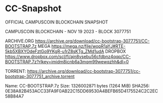 # CC-Snapshot
OFFICIAL CAMPUSCOIN BLOCKCHAIN SNAPSHOT

CAMPUSCOIN BLOCKCHAIN - NOV 19 2023 - BLOCK 3077751

ARCHIVE.ORG https://archive.org/download/cc-bootstrap-3077751/CC-BOOTSTRAP.7z
MEGA https://mega.nz/file/wopR1aYJ#RTE-5kb5XBXYOdeFztGo9YKgR-u1rZ8sKTg_ZMd1udA
DROPBOX https://www.dropbox.com/scl/fi/ajn8vsebu56cfdbnz4qqp/CC-BOOTSTRAP.7z?rlkey=imidm8icnb6a3mqm99wewqzhh&dl=0

TORRENT:
https://archive.org/download/cc-bootstrap-3077751/cc-bootstrap-3077751_archive.torrent

Name: CC-BOOTSTRAP.7z
Size: 1326002871 bytes (1264 MiB)
SHA256: 0E38A82B453ACC33FA9F0AB22C15DD69530A4BEFB65D4175524C2C2EC58B84A7

